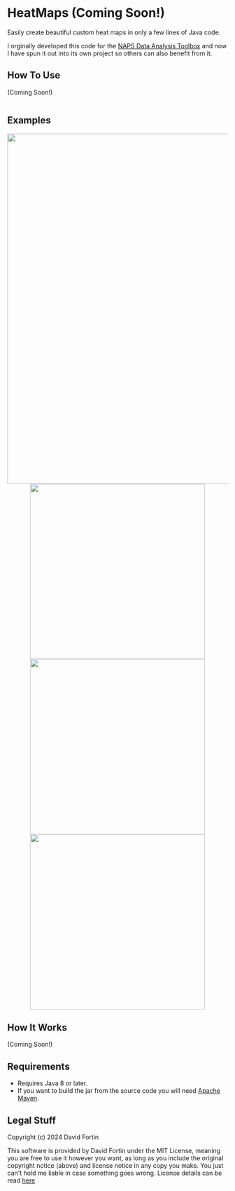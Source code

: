 # HeatMaps (Coming Soon!)

Easily create beautiful custom heat maps in only a few lines of Java code. 

I orginally developed this code for the [NAPS Data Analysis Toolbox](https://github.com/dbeaudoinfortin/NAPSDataAnalysis) and now I have spun it out into its own project so others can also benefit from it.


## How To Use

(Coming Soon!)


```
```


## Examples

<p align="center">
  <img src="https://github.com/user-attachments/assets/00434021-e13b-4797-b5cb-4e236c591a29" width="800" />
  <img src="https://github.com/user-attachments/assets/b814eb8f-5e93-4184-a764-a91d6f990880" width="400" />
  <img src="https://github.com/user-attachments/assets/650c4387-c5b4-4005-ad42-3c344b5436ba" width="400" />
  <img src="https://github.com/user-attachments/assets/373d0966-0c9a-4739-b014-c8b2ddf6c1e6" width="400" />
  
</p>

## How It Works

(Coming Soon!)

## Requirements

- Requires Java 8 or later.
- If you want to build the jar from the source code you will need [Apache Maven](https://maven.apache.org/).

## Legal Stuff

Copyright (c) 2024 David Fortin

This software is provided by David Fortin under the MIT License, meaning you are free to use it however you want, as long as you include the original copyright notice (above) and license notice in any copy you make. You just can't hold me liable in case something goes wrong. License details can be read [here](https://github.com/dbeaudoinfortin/heatmaps?tab=MIT-1-ov-file)

